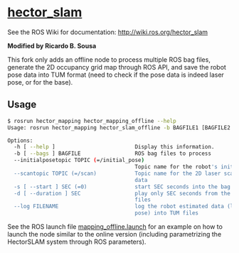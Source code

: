 # [hector_slam](https://github.com/tu-darmstadt-ros-pkg/hector_slam)

See the ROS Wiki for documentation: http://wiki.ros.org/hector_slam

**Modified by Ricardo B. Sousa**

This fork only adds an offline node to process multiple ROS bag files, generate
the 2D occupancy grid map through ROS API, and save the robot pose data into TUM
format (need to check if the pose data is indeed laser pose, or for the base).

## Usage

```sh
$ rosrun hector_mapping hector_mapping_offline --help
Usage: rosrun hector_mapping hector_slam_offline -b BAGFILE1 [BAGFILE2 BAGFILE3 ...]

Options:
  -h [ --help ]                         Display this information.
  -b [ --bags ] BAGFILE                 ROS bag files to process
  --initialposetopic TOPIC (=/initial_pose)
                                        Topic name for the robot's initial pose
  --scantopic TOPIC (=/scan)            Topic name for the 2D laser scanner
                                        data
  -s [ --start ] SEC (=0)               start SEC seconds into the bag files
  -d [ --duration ] SEC                 play only SEC seconds from the bag
                                        files
  --log FILENAME                        log the robot estimated data (laser
                                        pose) into TUM files
```

See the ROS launch file
[mapping_offline.launch](/hector_mapping/launch/mapping_offline.launch)
for an example on how to launch the node similar to the online version
(including parametrizing the HectorSLAM system through ROS parameters).
